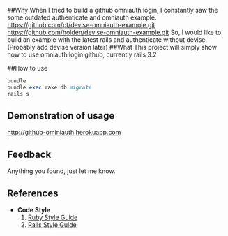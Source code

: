 ##Why
When I tried to build a github omniauth login, I constantly saw the some outdated authenticate and omniauth example. https://github.com/pt/devise-omniauth-example.git
https://github.com/holden/devise-omniauth-example.git
So, I would like to build an example with the latest rails and authenticate without devise. (Probably add devise version later)
##What
This project will simply show how to use omniauth login github, currently rails 3.2

##How to use
```ruby
bundle
bundle exec rake db:migrate
rails s
```

## Demonstration of usage

http://github-ominiauth.herokuapp.com

## Feedback
Anything you found, just let me know. 

## References

* **Code Style**
    1. [Ruby Style Guide](https://github.com/JuanitoFatas/ruby-style-guide)
    2. [Rails Style Guide](https://github.com/JuanitoFatas/rails-style-guide)
